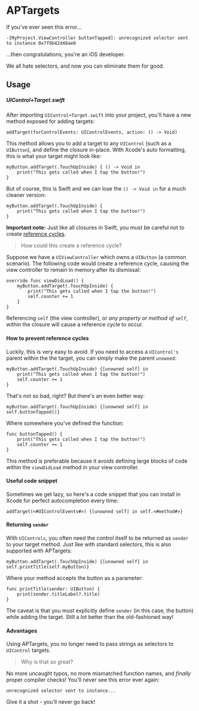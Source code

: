 # APTargets

If you've ever seen this error...

`-[MyProject.ViewController buttonTapped]: unrecognized selector sent to instance 0x7f9b42d48ae0`

...then congratulations, you're an iOS developer.

We all hate selectors, and now you can eliminate them for good.

## Usage

##### UIControl+Target.swift

After importing `UIControl+Target.swift` into your project, you'll have a new method exposed for adding targets:

`addTarget(forControlEvents: UIControlEvents, action: () -> Void)`
    
This method allows you to add a target to any `UIControl` (such as a `UIButton`), and define the closure in-place. With Xcode's auto formatting, this is what your target might look like:

```
myButton.addTarget(.TouchUpInside) { () -> Void in
    print("This gets called when I tap the button!")
}
```

But of course, this is Swift and we can lose the `() -> Void in` for a much cleaner version:

```
myButton.addTarget(.TouchUpInside) {
    print("This gets called when I tap the button!")
}
```

**Important note:** Just like all closures in Swift, you must be careful not to create [reference cycles](https://developer.apple.com/library/ios/documentation/Swift/Conceptual/Swift_Programming_Language/AutomaticReferenceCounting.html).

> How could this create a reference cycle?

Suppose we have a `UIViewController` which owns a `UIButton` (a common scenario). The following code would create a reference cycle, causing the view controller to remain in memory after its dismissal:

```
override func viewDidLoad() {
    myButton.addTarget(.TouchUpInside) {
        print("This gets called when I tap the button!")
        self.counter += 1
    }
}
```

Referencing `self` (the view controller), or *any property or method of `self`*, within the closure will cause a reference cycle to occur.
    
#### How to prevent reference cycles

Luckily, this is very easy to avoid. If you need to access a `UIControl's` parent within the the target, you can simply make the parent `unowned`:

```
myButton.addTarget(.TouchUpInside) {[unowned self] in
    print("This gets called when I tap the button!")
    self.counter += 1
}
```

That's not so bad, right? But there's an even better way:

```
myButton.addTarget(.TouchUpInside) {[unowned self] in self.buttonTapped()}
```

Where somewhere you've defined the function:

```
func buttonTapped() {
    print("This gets called when I tap the button!")
    self.counter += 1
}
```

This method is preferable because it avoids defining large blocks of code within the `viewDidLoad` method in your view controller.

#### Useful code snippet

Sometimes we get lazy, so here's a code snippet that you can install in Xcode for perfect autocompletion every time:

`addTarget(<#UIControlEvents#>) {[unowned self] in self.<#method#>}`

#### Returning `sender`

With `UIControls`, you often need the control itself to be returned as `sender` to your target method. Just like with standard selectors, this is also supported with APTargets:

```
myButton.addTarget(.TouchUpInside) {[unowned self] in self.printTitle(self.myButton)}
```

Where your method accepts the button as a parameter:

```
func printTitle(sender: UIButton) {
    print(sender.titleLabel?.title)
}
```

The caveat is that you must explicitly define `sender` (in this case, the button) while adding the target. Still a lot better than the old-fashioned way!


#### Advantages

Using APTargets, you no longer need to pass strings as selectors to `UIControl` targets.

> Why is that so great?

No more uncaught typos, no more mismatched function names, and *finally* proper compiler checks! You'll never see this error ever again:

`unrecognized selector sent to instance...`

Give it a shot - you'll never go back!
